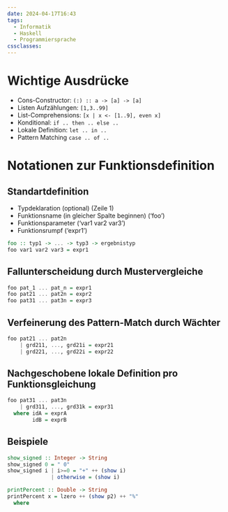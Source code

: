 ```yaml
---
date: 2024-04-17T16:43
tags:
  - Informatik
  - Haskell
  - Programmiersprache
cssclasses:
---
```

# Wichtige Ausdrücke
- Cons-Constructor: `(:) :: a -> [a] -> [a]`
- Listen Aufzählungen: `[1,3..99]`
- List-Comprehensions: `[x | x <- [1..9], even x]`
- Konditional: `if .. then .. else ..`
- Lokale Definition: `let .. in ..`
- Pattern Matching `case .. of ..`

# Notationen zur Funktionsdefinition

## Standartdefinition
- Typdeklaration (optional) (Zeile 1)
- Funktionsname (in gleicher Spalte beginnen) (‘foo’)
- Funktionsparameter (‘var1 var2 var3’)
- Funktionsrumpf (‘expr1’)

```haskell
foo :: typ1 -> ... -> typ3 -> ergebnistyp
foo var1 var2 var3 = expr1
```

## Fallunterscheidung durch Mustervergleiche
```haskell
foo pat_1 ... pat_n = expr1
foo pat21 ... pat2n = expr2
foo pat31 ... pat3n = expr3
```

## Verfeinerung des Pattern-Match durch Wächter
```haskell
foo pat21 ... pat2n
	| grd211, ..., grd21i = expr21
	| grd221, ..., grd22i = expr22
```

## Nachgeschobene lokale Definition pro Funktionsgleichung
```haskell
foo pat31 ... pat3n
	| grd311, ..., grd31k = expr31
  where idA = exprA
		idB = exprB
```

## Beispiele
```haskell
show_signed :: Integer -> String
show_signed 0 = " 0"
show_signed i | i>=0 = "+" ++ (show i)
			  | otherwise = (show i)

printPercent :: Double -> String
printPercent x = lzero ++ (show p2) ++ "%"
  where
    
```